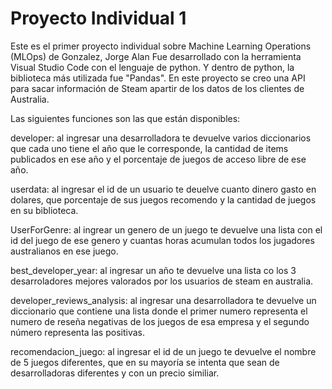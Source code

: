 # Proyecto Individual 1
 
Este es el primer proyecto individual sobre Machine Learning Operations (MLOps) de Gonzalez, Jorge Alan
Fue desarrollado con la herramienta Visual Studio Code con el lenguaje de python. Y dentro de python, la biblioteca más utilizada fue "Pandas". En este proyecto se creo una API para sacar información de Steam apartir de los datos de los clientes de Australia.

Las siguientes funciones son las que están disponibles:

developer: al ingresar una desarrolladora te devuelve varios diccionarios que cada uno tiene el año que le corresponde, la cantidad de items publicados en ese año y el porcentaje de juegos de acceso libre de ese año.

userdata: al ingresar el id de un usuario te deuelve cuanto dinero gasto en dolares, que porcentaje de sus juegos recomendo y la cantidad de juegos en su biblioteca.

UserForGenre: al ingrear un genero de un juego te devuelve una lista con el id del juego de ese genero y cuantas horas acumulan todos los jugadores australianos en ese juego.

best_developer_year: al ingresar un año te devuelve una lista co los 3 desarroladores mejores valorados por los usuarios de steam en australia.

developer_reviews_analysis: al ingresar una desarrolladora te devuelve un diccionario que contiene una lista donde el primer numero representa el numero de reseña negativas de los juegos de esa empresa y el segundo número representa las positivas.

recomendacion_juego: al ingresar el id de un juego te devuelve el nombre de 5 juegos diferentes, que en su mayoría se intenta que sean de desarrolladoras diferentes y con un precio similiar.

